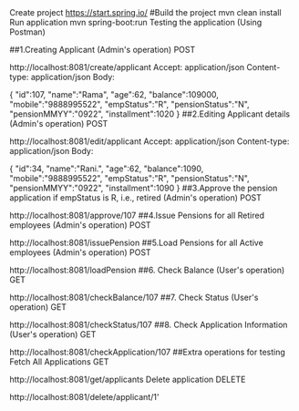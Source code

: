 ##

Create project
https://start.spring.io/
#Build the project
mvn clean install
Run application
mvn spring-boot:run
Testing the application
(Using Postman)

##1.Creating Applicant (Admin's operation)
POST

http://localhost:8081/create/applicant
Accept: application/json Content-type: application/json Body:

{
"id":107,
"name":"Rama",
"age":62,
"balance":109000,
"mobile":"9888995522",
"empStatus":"R",
"pensionStatus":"N",
"pensionMMYY":"0922",
"installment":1020
}
##2.Editing Applicant details (Admin's operation)
POST

http://localhost:8081/edit/applicant
Accept: application/json Content-type: application/json Body:

{
"id":34,
"name":"Rani.",
"age":62,
"balance":1090,
"mobile":"9888995522",
"empStatus":"R",
"pensionStatus":"N",
"pensionMMYY":"0922",
"installment":1090
}
##3.Approve the pension application if empStatus is R, i.e., retired (Admin's operation)
POST

http://localhost:8081/approve/107
##4.Issue Pensions for all Retired employees (Admin's operation)
POST

http://localhost:8081/issuePension
##5.Load Pensions for all Active employees (Admin's operation)
POST

http://localhost:8081/loadPension
##6. Check Balance (User's operation)
   GET

http://localhost:8081/checkBalance/107
##7. Check Status (User's operation)
   GET

http://localhost:8081/checkStatus/107
##8. Check Application Information (User's operation)
   GET

http://localhost:8081/checkApplication/107
##Extra operations for testing
Fetch All Applications GET

http://localhost:8081/get/applicants
Delete application DELETE

http://localhost:8081/delete/applicant/1'
